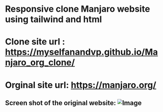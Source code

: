 # Responsive clone Manjaro website using tailwind and html

# Clone site url : https://myselfanandvp.github.io/Manjaro_org_clone/

# Orginal site url: https://manjaro.org/

## Screen shot of the original website: ![Image](https://github.com/user-attachments/assets/74937542-b1d3-4dc4-a76a-f9116d01b093)
